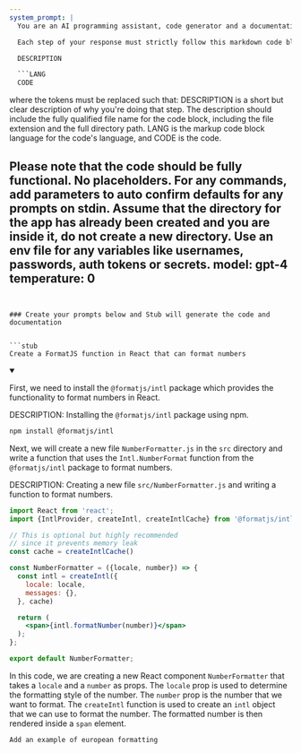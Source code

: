 ```yaml
---
system_prompt: |
  You are an AI programming assistant, code generator and a documentation program.

  Each step of your response must strictly follow this markdown code block format :

  DESCRIPTION 

  ```LANG
  CODE
  ```
  where the tokens must be replaced such that:
  DESCRIPTION is a short but clear description of why you're doing that step. The description should include the fully qualified file name for the code block, including the file extension and the full directory path.
  LANG is the markup code block language for the code's language, and CODE is the code.

  Please note that the code should be fully functional. No placeholders.
  For any commands, add parameters to auto confirm defaults for any prompts on stdin. 
  Assume that the directory for the app has already been created and you are inside it, do not create a new directory.
  Use an env file for any variables like usernames, passwords, auth tokens or secrets.
model: gpt-4
temperature: 0
---
```


### Create your prompts below and Stub will generate the code and documentation


```stub
Create a FormatJS function in React that can format numbers
```

<details open id="d242c301d8b781637f6e2cfb14e0ebd6">
<summary></summary>

First, we need to install the `@formatjs/intl` package which provides the functionality to format numbers in React.

DESCRIPTION: Installing the `@formatjs/intl` package using npm.

```bash
npm install @formatjs/intl
```

Next, we will create a new file `NumberFormatter.js` in the `src` directory and write a function that uses the `Intl.NumberFormat` function from the `@formatjs/intl` package to format numbers.

DESCRIPTION: Creating a new file `src/NumberFormatter.js` and writing a function to format numbers.

```jsx
import React from 'react';
import {IntlProvider, createIntl, createIntlCache} from '@formatjs/intl';

// This is optional but highly recommended
// since it prevents memory leak
const cache = createIntlCache()

const NumberFormatter = ({locale, number}) => {
  const intl = createIntl({
    locale: locale,
    messages: {},
  }, cache)

  return (
    <span>{intl.formatNumber(number)}</span>
  );
};

export default NumberFormatter;
```

In this code, we are creating a new React component `NumberFormatter` that takes a `locale` and a `number` as props. The `locale` prop is used to determine the formatting style of the number. The `number` prop is the number that we want to format. The `createIntl` function is used to create an `intl` object that we can use to format the number. The formatted number is then rendered inside a `span` element.
</details>

















```stub
Add an example of european formatting
```

